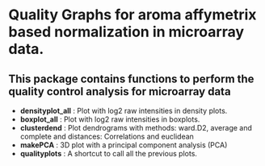 # Quality Graphs for aroma affymetrix based normalization in microarray data.

## This package contains functions to perform the quality control analysis for microarray data

- **densityplot_all** : Plot with log2 raw intensities in density plots.
- **boxplot_all** : Plot with log2 raw intensities in boxplots.
- **clusterdend** : Plot dendrograms with methods: ward.D2, average and complete and distances: Correlations and euclidean
- **makePCA** : 3D plot with a principal component analysis (PCA)
- **qualityplots** : A shortcut to call all the previous plots.
